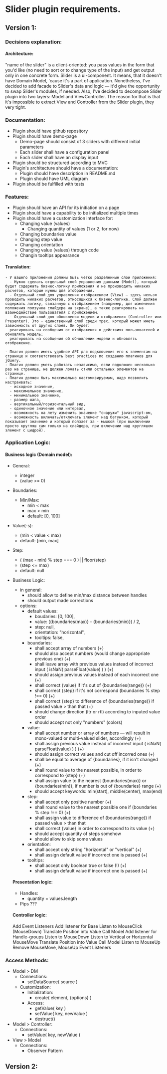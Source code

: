 # Slider plugin requirements.

## Version 1:

### Decisions explanation:
#### Architecture:
"name of the slider" is a client-oriented: you pass values in the form that you'd like (no need to sort or to change type of the input) and get output only in one concrete form.
Slider is a ui-component. It means, that it doesn't have Domain Model, 'cause it's a part of application.
Nonetheless, I've decided to add facade to Slider's data and logic — it'd give the opportunity to swap Slider's modules, if needed.
Also, I've decided to decompose Slider plugin into two layers: Model and ViewController. The reason for that is that it's impossible to extract View and Controller from the Slider plugin, they very tight.

### Documentation:
  - Plugin should have github repository
  - Plugin should have demo-page
    - Demo-page should consist of 3 sliders with different initial parameters
    - Each slider shall have a configuration panel
    - Each slider shall have an display input
  - Plugin should be structured according to MVC
  - Plugin's architecture should have a documentation:
    - Plugin should have description in README.md
    - Plugin should have UML diagram
  - Plugin should be fulfilled with tests

### Features:
  - Plugin should have an API for its initiation on a page
  - Plugin should have a capability to be initialized multiple times
  - Plugin should have a customization interface for:
    - Changing value (values)
      - Changing quantity of values (1 or 2, for now)
    - Changing boundaries value
    - Changing step value
    - Changing orientation
    - Changing value (values) through code
    - Changin tooltips appearance

  #### Translation:
    - У вашего приложения должны быть четко разделенные слои приложения:
      - Нужно сделать отдельный слой управления данными (Model), который будет содержать бизнес-логику приложения и не производить никаких расчетов, которые нужны для отображения.
      - Отдельный слой для управления отображением (View) — здесь нельзя проводить никаких расчетов, относящихся к бизнес-логике. Слой должен содержать логику, связанную с отображением (например, для изменения положения ползунка слайдера на экране), а также реагировать на взаимодействие пользователя с приложением.
      - Отдельный слой для обновления модели и отображения (Controller или Presenter). Это - единственный слой среди трех, который может иметь зависимость от других слоев. Он будет:
      реагировать на сообщения от отображения о действиях пользователей и обновлять модель;
      реагировать на сообщения об обновлении модели и обновлять отображение.

    - Плагин должен иметь удобное API для подключения его к элементам на странице и соответствовать best practices по созданию плагинов для jQuery.
    - Плагин должен уметь работать независимо, если подключен несколько раз на странице, не должен ломать стили остальных элементов на странице.
    - Плагин должен быть максимально кастомизируемым, надо позволить настраивать:
      - исходное значение,
      - максимальное значение,
      - минимальное значение,
      - размер шага,
      - вертикальный/горизонтальный вид,
      - одиночное значение или интервал,
      - возможность на лету изменить значение "снаружи" javascript-ом,
      - возможность включать/отключать элемент над бегунком, который показывает значение и который ползает за - мышкой (при выключении просто кругляш сам только на слайдера, при включении над кругляшом элемент с цифрой).

### Application Logic:

  #### Business logic (Domain model):
  - General:
    - integer
    - (value >= 0)
  - Boundaries:
    - Min/Max:
      - min < max
      - max > min
      - default: [0, 100]
  - Value(-s):
    - (min < value < max)
    - default: [min, max]
  - Step:
    - ( (max - min) % step === 0 ) || floor(step)
    - (step <= max)
    - default: null

- Business Logic:
  - in general:
    - should allow to define min/max distance between handles
    - should output made corrections
  - options:
    - default values:
      - boudaries: [0, 100],
      - value: ({boundaries(max)} - {boundaries(min)}) / 2,
      - step: null,
      - orientation: "horizontal",
      - tooltips: false,
    - boundaries:
      - shall accept array of numbers (+)
      - should also accept numbers (would change appropriate previous one) (+)
      - shall leave array with previous values instead of incorrect input
        ( isNaN( parseFloat(value) ) ) (+)
      - should assign previous values instead of each incorrect one (+)
      - shall correct {value} if it's out of {boundaries(range)} (+)
      - shall correct {step} if it's not correspond (boundaries % step !== 0) (+)
      - shall correct {step} to difference of {boundaries(range)} if passed value > than that (+)
      - should change direction (ltr or rtl) according to inputed value order
      - should accept not only "numbers" (colors)
    - value:
      - shall accept number or array of numbers — will result in mono-valued or multi-valued slider,
        accordingly (+)
      - shall assign previous value instead of incorrect input
        ( isNaN( parseFloat(value) ) ) (+)
      - should assign correct values and cut off incorred ones (+)
      - shall be equal to average of {boundaries}, if it isn't changed (+)
      - shall round value to the nearest possible, in order to correspond to {step} (+)
      - shall assign value to the nearest {boundaries(max)} or {boundaries(min)},
        if number is out of {boundaries} range (+)
      - should accept keywords: min(start), middle(center), max(end)
    - step:
      - shall accept only positive number (+)
      - shall round value to the nearest possible one if (boundaries % step !== 0) (+)
      - shall assign value to difference of {boundaries(range)} if passed value > than that
      - shall correct {value} in order to correspond to its value (+)
      - should accept quantity of steps somehow
      - should allow to skip some values
    - orientation:
      - shall accept only string "horizontal" or "vertical" (+)
      - shall assign default value if incorrect one is passed (+)
    - tooltips:
      - shall accept only boolean true or false (!) (+)
      - shall assign default value if incorrect one is passed (+)


  #### Presentation logic:
  - Handles:
    - quantity = values.length
  - Pips
    ???

  #### Controller logic:
    Add Event Listeners
    Add listener for Base
      Listen to MouseClick (MouseDown)
        Translate Position into Value
        Call Model
    Add listener for Handle-groups
      Listen to MouseDown
        Listen to Vertical or Horizontal MouseMove
          Translate Position into Value
          Call Model
        Listen to MouseUp
          Remove MouseMove, MouseUp Event Listeners

### Access Methods:
  - Model > DM
    - Connections:
      - setDataSource( source )
    - Customization:
      - Initialization:
        - create( element, {options} )
      - Access:
        - getValue( key )
        - setValue( key, newValue )
        - destruct()
  - Model > Controller:
    - Connections:
      - setValue( key, newValue )
  - View > Model
    - Connections:
      - Observer Pattern

## Version 2:
